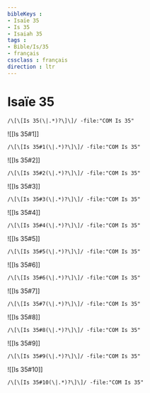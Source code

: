 ```yaml
---
bibleKeys : 
- Isaïe 35
- Is 35
- Isaiah 35
tags : 
- Bible/Is/35
- français
cssclass : français
direction : ltr
---
```


# Isaïe 35

```query
/\[\[Is 35(\|.*)?\]\]/ -file:"COM Is 35"
```



![[Is 35#1]]

```query
/\[\[Is 35#1(\|.*)?\]\]/ -file:"COM Is 35"
```

![[Is 35#2]]

```query
/\[\[Is 35#2(\|.*)?\]\]/ -file:"COM Is 35"
```

![[Is 35#3]]

```query
/\[\[Is 35#3(\|.*)?\]\]/ -file:"COM Is 35"
```

![[Is 35#4]]

```query
/\[\[Is 35#4(\|.*)?\]\]/ -file:"COM Is 35"
```

![[Is 35#5]]

```query
/\[\[Is 35#5(\|.*)?\]\]/ -file:"COM Is 35"
```

![[Is 35#6]]

```query
/\[\[Is 35#6(\|.*)?\]\]/ -file:"COM Is 35"
```

![[Is 35#7]]

```query
/\[\[Is 35#7(\|.*)?\]\]/ -file:"COM Is 35"
```

![[Is 35#8]]

```query
/\[\[Is 35#8(\|.*)?\]\]/ -file:"COM Is 35"
```

![[Is 35#9]]

```query
/\[\[Is 35#9(\|.*)?\]\]/ -file:"COM Is 35"
```

![[Is 35#10]]

```query
/\[\[Is 35#10(\|.*)?\]\]/ -file:"COM Is 35"
```

